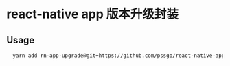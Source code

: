 # react-native app 版本升级封装

## Usage
```bash
  yarn add rn-app-upgrade@git+https://github.com/pssgo/react-native-app-upgrade.git

```